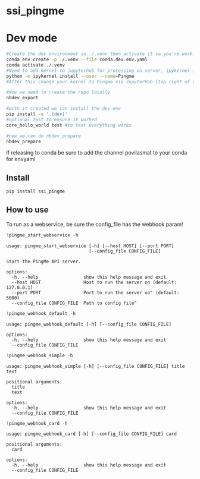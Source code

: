 # ssi_pingme


<!-- WARNING: THIS FILE WAS AUTOGENERATED! DO NOT EDIT! -->

# Dev mode

``` sh
#Create the dev environment in ./.venv then activate it so you're working in it
conda env create -p ./.venv --file conda.dev.env.yaml
conda activate ./.venv
#Need to add kernel to jupyterhub for processing on server, ipykernel is part of conda.dev.env.yaml
python -m ipykernel install --user --name=Pingme
#After this change your kernel to Pingme via JupyterHub (top right of a notebook)

#Now we need to create the repo locally
nbdev_export

#with it created we can install the dev env
pip install -e '.[dev]'
#optional test to ensure it worked
core_hello_world test #to test everything works

#now we can do nbdev_prepare
nbdev_prepare
```

If releasing to conda be sure to add the channel povilasmat to your
conda for envyaml

## Install

``` sh
pip install ssi_pingme
```

## How to use

To run as a webservice, be sure the config_file has the webhook param!

``` python
!pingme_start_webservice -h
```

    usage: pingme_start_webservice [-h] [--host HOST] [--port PORT]
                                   [--config_file CONFIG_FILE]
    
    Start the PingMe API server.
    
    options:
      -h, --help                 show this help message and exit
      --host HOST                Host to run the server on (default: 127.0.0.1)
      --port PORT                Port to run the server on" (default: 5000)
      --config_file CONFIG_FILE  Path to config file"

``` python
!pingme_webhook_default -h
```

    usage: pingme_webhook_default [-h] [--config_file CONFIG_FILE]

    options:
      -h, --help                 show this help message and exit
      --config_file CONFIG_FILE

``` python
!pingme_webhook_simple -h
```

    usage: pingme_webhook_simple [-h] [--config_file CONFIG_FILE] title text

    positional arguments:
      title
      text

    options:
      -h, --help                 show this help message and exit
      --config_file CONFIG_FILE

``` python
!pingme_webhook_card -h
```

    usage: pingme_webhook_card [-h] [--config_file CONFIG_FILE] card

    positional arguments:
      card

    options:
      -h, --help                 show this help message and exit
      --config_file CONFIG_FILE
